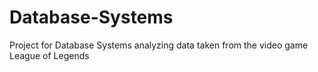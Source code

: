 # Database-Systems
Project for Database Systems analyzing data taken from the video game League of Legends 
